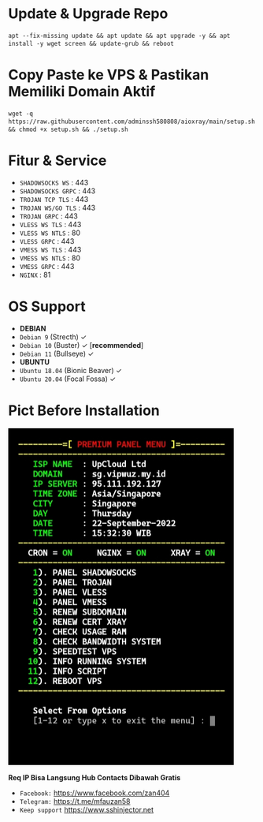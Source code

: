 # Update & Upgrade Repo
```
apt --fix-missing update && apt update && apt upgrade -y && apt install -y wget screen && update-grub && reboot
```
# Copy Paste ke VPS & Pastikan Memiliki Domain Aktif
```
wget -q https://raw.githubusercontent.com/adminssh580808/aioxray/main/setup.sh && chmod +x setup.sh && ./setup.sh
```
# Fitur & Service
* `SHADOWSOCKS WS`   : 443
* `SHADOWSOCKS GRPC` : 443
* `TROJAN TCP TLS`   : 443
* `TROJAN WS/GO TLS` : 443
* `TROJAN GRPC`      : 443
* `VLESS WS TLS`     : 443
* `VLESS WS NTLS`    : 80
* `VLESS GRPC`       : 443
* `VMESS WS TLS`     : 443
* `VMESS WS NTLS`    : 80
* `VMESS GRPC`       : 443
* `NGINX`            : 81

# OS Support
* <b>DEBIAN</b>
* `Debian 9` (Strecth) ✓
* `Debian 10` (Buster) ✓ [<b>recommended</b>]
* `Debian 11` (Bullseye) ✓
* <b>UBUNTU</b>
* `Ubuntu 18.04` (Bionic Beaver) ✓
* `Ubuntu 20.04` (Focal Fossa) ✓

# Pict Before Installation

![alt text](https://raw.githubusercontent.com/adminssh580808/aioxray/main/pict/IMG_20220922_153642.jpg)
<br>

<b> Req IP Bisa Langsung Hub Contacts Dibawah Gratis</b>
* `Facebook:` https://www.facebook.com/zan404
* `Telegram:` https://t.me/mfauzan58
* `Keep support` https://www.sshinjector.net
